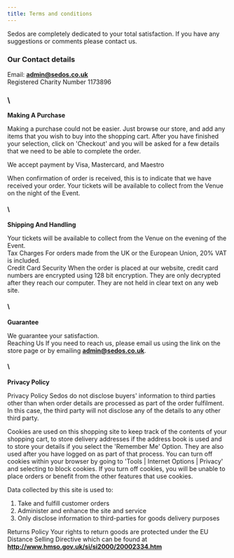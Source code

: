 ```yaml
---
title: Terms and conditions
---
```

Sedos are completely dedicated to your total satisfaction. If you have any suggestions or comments please contact us.

### **Our Contact details**

Email: **[admin@sedos.co.uk](mailto:admin@sedos.co.uk)**\
Registered Charity Number 1173896

### \
**Making A Purchase**

Making a purchase could not be easier. Just browse our store, and add any items that you wish to buy into the shopping cart. After you have finished your selection, click on 'Checkout' and you will be asked for a few details that we need to be able to complete the order.

We accept payment by Visa, Mastercard, and Maestro

When confirmation of order is received, this is to indicate that we have received your order. Your tickets will be available to collect from the Venue on the night of the Event.

#### \
**Shipping And Handling**

Your tickets will be available to collect from the Venue on the evening of the Event.\
Tax Charges For orders made from the UK or the European Union, 20% VAT is included.\
Credit Card Security When the order is placed at our website, credit card numbers are encrypted using 128 bit encryption. They are only decrypted after they reach our computer. They are not held in clear text on any web site.

#### \
**Guarantee**

We guarantee your satisfaction.\
Reaching Us If you need to reach us, please email us using the link on the store page or by emailing **[admin@sedos.co.uk](mailto:admin@sedos.co.uk)**.

#### \
**Privacy Policy**

Privacy Policy Sedos do not disclose buyers' information to third parties other than when order details are processed as part of the order fulfilment. In this case, the third party will not disclose any of the details to any other third party.

Cookies are used on this shopping site to keep track of the contents of your shopping cart, to store delivery addresses if the address book is used and to store your details if you select the 'Remember Me' Option. They are also used after you have logged on as part of that process. You can turn off cookies within your browser by going to 'Tools | Internet Options | Privacy' and selecting to block cookies. If you turn off cookies, you will be unable to place orders or benefit from the other features that use cookies.

Data collected by this site is used to:

1. Take and fulfill customer orders
2. Administer and enhance the site and service
3. Only disclose information to third-parties for goods delivery purposes

Returns Policy Your rights to return goods are protected under the EU Distance Selling Directive which can be found at **<http://www.hmso.gov.uk/si/si2000/20002334.htm>**